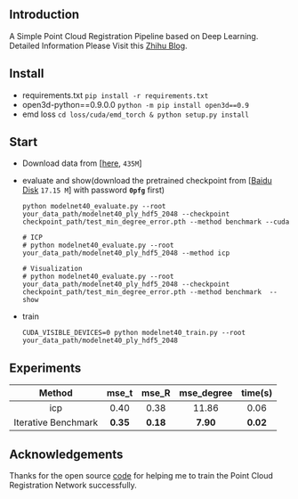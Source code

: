 ## Introduction

A Simple Point Cloud Registration Pipeline based on Deep Learning. Detailed Information Please Visit this [Zhihu Blog](). 

## Install
- requirements.txt `pip install -r requirements.txt`
- open3d-python==0.9.0.0 `python -m pip install open3d==0.9`
- emd loss `cd loss/cuda/emd_torch & python setup.py install`


## Start
- Download data from [[here](https://shapenet.cs.stanford.edu/media/modelnet40_ply_hdf5_2048.zip), `435M`]
- evaluate and show(download the pretrained checkpoint from [[Baidu Disk](https://pan.baidu.com/s/1DlGBDR0RLdJ1qxUYqSszdw) `17.15 M`] with password **`0pfg`** first)

    ```
    python modelnet40_evaluate.py --root your_data_path/modelnet40_ply_hdf5_2048 --checkpoint checkpoint_path/test_min_degree_error.pth --method benchmark --cuda
    
    # ICP
    # python modelnet40_evaluate.py --root your_data_path/modelnet40_ply_hdf5_2048 --method icp

    # Visualization
    # python modelnet40_evaluate.py --root your_data_path/modelnet40_ply_hdf5_2048 --checkpoint checkpoint_path/test_min_degree_error.pth --method benchmark  --show
    
    ```

- train
    
    ```
    CUDA_VISIBLE_DEVICES=0 python modelnet40_train.py --root your_data_path/modelnet40_ply_hdf5_2048
    ```

## Experiments

| Method | mse_t | mse_R | mse_degree | time(s) |
| :---: | :---: | :---: | :---: | :---: |
| icp | 0.40 | 0.38 | 11.86 | 0.06 |
| Iterative Benchmark | **0.35** | **0.18** | **7.90** | **0.02** |


## Acknowledgements

Thanks for the open source [code](https://github.com/vinits5/pcrnet_pytorch) for helping me to train the Point Cloud Registration Network successfully.
